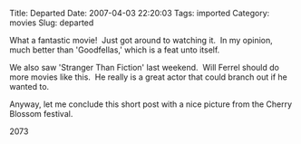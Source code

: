 Title: Departed
Date: 2007-04-03 22:20:03
Tags: imported
Category: movies
Slug: departed

What a fantastic movie!  Just got around to watching it.  In my opinion, much better than 'Goodfellas,' which is a feat unto itself.

We also saw 'Stranger Than Fiction' last weekend.  Will Ferrel should do more movies like this.  He really is a great actor that could branch out if he wanted to.

Anyway, let me conclude this short post with a nice picture from the Cherry Blossom festival.
<div class="g2image_normal"><wpg2id>2073</wpg2id></div>
